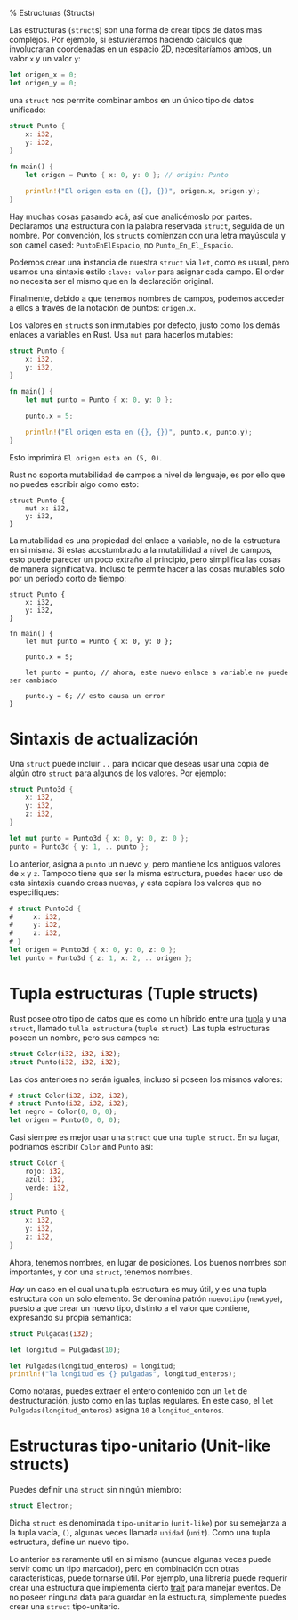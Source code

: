 % Estructuras (Structs)

Las estructuras (`struct`s) son una forma de crear tipos de datos mas complejos. Por ejemplo, si estuviéramos haciendo cálculos que involucraran coordenadas en un espacio 2D, necesitaríamos ambos, un valor `x` y un valor `y`:

```rust
let origen_x = 0;
let origen_y = 0;
```

una `struct` nos permite combinar ambos en un único tipo de datos unificado:

```rust
struct Punto {
    x: i32,
    y: i32,
}

fn main() {
    let origen = Punto { x: 0, y: 0 }; // origin: Punto

    println!("El origen esta en ({}, {})", origen.x, origen.y);
}
```

Hay muchas cosas pasando acá, así que analicémoslo por partes. Declaramos una estructura con la palabra reservada `struct`, seguida de un nombre. Por convención, los `struct`s comienzan con una letra mayúscula y son camel cased: `PuntoEnElEspacio`, no `Punto_En_El_Espacio`.

Podemos crear una instancia de nuestra `struct` via `let`, como es usual, pero usamos una sintaxis estilo `clave: valor` para asignar cada campo. El order no necesita ser el mismo que en la declaración original.

Finalmente, debido a que tenemos nombres de campos, podemos acceder a ellos a través de la notación de puntos: `origen.x`.

Los valores en `struct`s son inmutables por defecto, justo como los demás enlaces a variables en Rust. Usa `mut` para hacerlos mutables:

```rust
struct Punto {
    x: i32,
    y: i32,
}

fn main() {
    let mut punto = Punto { x: 0, y: 0 };

    punto.x = 5;

    println!("El origen esta en ({}, {})", punto.x, punto.y);
}
```

Esto imprimirá `El origen esta en (5, 0)`.

Rust no soporta mutabilidad de campos a nivel de lenguaje, es por ello que no puedes escribir algo como esto:

```rust,ignore
struct Punto {
    mut x: i32,
    y: i32,
}
```

La mutabilidad es una propiedad del enlace a variable, no de la estructura en si misma. Si estas acostumbrado a la mutabilidad a nivel de campos, esto puede parecer un poco extraño al principio, pero simplifica las cosas de manera significativa. Incluso te permite hacer a las cosas mutables solo por un periodo corto de tiempo:

```rust,ignore
struct Punto {
    x: i32,
    y: i32,
}

fn main() {
    let mut punto = Punto { x: 0, y: 0 };

    punto.x = 5;

    let punto = punto; // ahora, este nuevo enlace a variable no puede ser cambiado

    punto.y = 6; // esto causa un error
}
```

# Sintaxis de actualización

Una `struct` puede incluir `..` para indicar que deseas usar una copia de algún otro `struct` para algunos de los valores. Por ejemplo:

```rust
struct Punto3d {
    x: i32,
    y: i32,
    z: i32,
}

let mut punto = Punto3d { x: 0, y: 0, z: 0 };
punto = Punto3d { y: 1, .. punto };
```

Lo anterior, asigna a `punto` un nuevo `y`, pero mantiene los antiguos valores de `x` y `z`. Tampoco tiene que ser la misma estructura, puedes hacer uso de esta sintaxis cuando creas nuevas, y esta copiara los valores que no especifiques:

```rust
# struct Punto3d {
#     x: i32,
#     y: i32,
#     z: i32,
# }
let origen = Punto3d { x: 0, y: 0, z: 0 };
let punto = Punto3d { z: 1, x: 2, .. origen };
```

# Tupla estructuras (Tuple structs)

Rust posee otro tipo de datos que es como un híbrido entre una [tupla][tuple] y una `struct`, llamado `tulla estructura` (`tuple struct`). Las tupla estructuras poseen un nombre, pero sus campos no:

```rust
struct Color(i32, i32, i32);
struct Punto(i32, i32, i32);
```

[tuple]: primitive-types.html#tuples

Las dos anteriores no serán iguales, incluso si poseen los mismos valores:

```rust
# struct Color(i32, i32, i32);
# struct Punto(i32, i32, i32);
let negro = Color(0, 0, 0);
let origen = Punto(0, 0, 0);
```

Casi siempre es mejor usar una `struct` que una `tuple struct`. En su lugar, podríamos escribir `Color` and `Punto` así:

```rust
struct Color {
    rojo: i32,
    azul: i32,
    verde: i32,
}

struct Punto {
    x: i32,
    y: i32,
    z: i32,
}
```

Ahora, tenemos nombres, en lugar de posiciones. Los buenos nombres son importantes, y con una `struct`, tenemos nombres.

_Hay_ un caso en el cual una tupla estructura es muy útil, y es una tupla estructura con un solo elemento. Se denomina patrón `nuevotipo` (`newtype`), puesto a que crear un nuevo tipo, distinto a el valor que contiene, expresando su propia semántica:

```rust
struct Pulgadas(i32);

let longitud = Pulgadas(10);

let Pulgadas(longitud_enteros) = longitud;
println!("la longitud es {} pulgadas", longitud_enteros);
```

Como notaras, puedes extraer el entero contenido con un `let` de destructuración, justo como en las tuplas regulares. En este caso, el `let Pulgadas(longitud_enteros)` asigna `10` a `longitud_enteros`.

# Estructuras tipo-unitario (Unit-like structs)

Puedes definir una `struct` sin ningún miembro:

```rust
struct Electron;
```

Dicha `struct` es denominada `tipo-unitario` (`unit-like`) por su semejanza a la tupla vacía, `()`, algunas veces llamada `unidad` (`unit`). Como una tupla estructura, define un nuevo tipo.

Lo anterior es raramente util en si mismo (aunque algunas veces puede servir como un tipo marcador), pero en combinación con otras características, puede tornarse útil. Por ejemplo, una librería puede requerir crear una estructura que implementa cierto [trait][trait] para manejar eventos. De no poseer ninguna data para guardar en la estructura, simplemente puedes crear una `struct` tipo-unitario.

[trait]: traits.html
